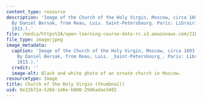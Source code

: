 ```yaml
---
content_type: resource
description: 'Image of the Church of the Holy Virgin, Moscow, circa 1693. (Photo Reproduction
  By Daniel Bersak, from Reau, Luis. Saint-Petersbourg. Paris: Librairie Renouard,
  1913.).'
file: /media/https%3A/open-learning-course-data-rc.s3.amazonaws.com/21h-326-the-making-of-russia-in-the-worlds-of-byzantium-mongolia-and-europe-spring-1998/0e22b72a52661d6eb80029d6adae3402_21h-326s98-th.jpg
file_type: image/jpeg
image_metadata:
  caption: 'Image of the Church of the Holy Virgin, Moscow, circa 1693. (Photo Reproduction
    By Daniel Bersak, from Reau, Luis. _Saint-Petersbourg_. Paris: Librairie Renouard,
    1913.).'
  credit: ''
  image-alt: Black and white photo of an ornate church in Moscow.
resourcetype: Image
title: Church of the Holy Virgin (thumbnail)
uid: 0e22b72a-5266-1d6e-b800-29d6adae3402
---
```

